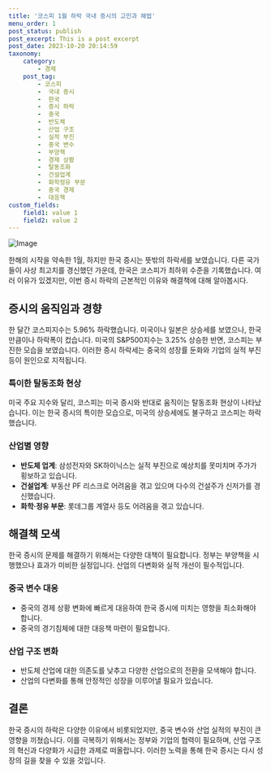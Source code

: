 ```yaml
---
title: '코스피 1월 하락 국내 증시의 고민과 해법'
menu_order: 1
post_status: publish
post_excerpt: This is a post excerpt
post_date: 2023-10-20 20:14:59
taxonomy:
    category:
        - 경제
    post_tag:
        - 코스피
        -  국내 증시
        -  한국
        -  증시 하락
        -  중국
        -  반도체
        -  산업 구조
        -  실적 부진
        -  중국 변수
        -  부양책
        -  경제 상황
        -  탈동조화
        -  건설업계
        -  화학정유 부문
        -  중국 경제
        -  대응책
custom_fields:
    field1: value 1
    field2: value 2
---
```


![Image](https://imgnews.pstatic.net/image/050/2024/02/06/0000071581_001_20240206070206067.jpg?type=w647)


한해의 시작을 약속한 1월, 하지만 한국 증시는 뜻밖의 하락세를 보였습니다. 다른 국가들이 사상 최고치를 경신했던 가운데, 한국은 코스피가 최하위 수준을 기록했습니다. 여러 이유가 있겠지만, 이번 증시 하락의 근본적인 이유와 해결책에 대해 알아봅시다.

## 증시의 움직임과 경향
한 달간 코스피지수는 5.96% 하락했습니다. 미국이나 일본은 상승세를 보였으나, 한국만큼이나 하락폭이 컸습니다. 미국의 S&P500지수는 3.25% 상승한 반면, 코스피는 부진한 모습을 보였습니다. 이러한 증시 하락세는 중국의 성장률 둔화와 기업의 실적 부진 등이 원인으로 지적됩니다.

### 특이한 탈동조화 현상
미국 주요 지수와 달리, 코스피는 미국 증시와 반대로 움직이는 탈동조화 현상이 나타났습니다. 이는 한국 증시의 특이한 모습으로, 미국의 상승세에도 불구하고 코스피는 하락했습니다.

### 산업별 영향
- **반도체 업계**: 삼성전자와 SK하이닉스는 실적 부진으로 예상치를 못미치며 주가가 횡보하고 있습니다.
- **건설업계**: 부동산 PF 리스크로 어려움을 겪고 있으며 다수의 건설주가 신저가를 경신했습니다.
- **화학·정유 부문**: 롯데그룹 계열사 등도 어려움을 겪고 있습니다. 

## 해결책 모색
한국 증시의 문제를 해결하기 위해서는 다양한 대책이 필요합니다. 정부는 부양책을 시행했으나 효과가 미비한 실정입니다. 산업의 다변화와 실적 개선이 필수적입니다.

### 중국 변수 대응
- 중국의 경제 상황 변화에 빠르게 대응하여 한국 증시에 미치는 영향을 최소화해야 합니다.
- 중국의 경기침체에 대한 대응책 마련이 필요합니다.

### 산업 구조 변화
- 반도체 산업에 대한 의존도를 낮추고 다양한 산업으로의 전환을 모색해야 합니다.
- 산업의 다변화를 통해 안정적인 성장을 이루어낼 필요가 있습니다.

## 결론
한국 증시의 하락은 다양한 이유에서 비롯되었지만, 중국 변수와 산업 실적의 부진이 큰 영향을 끼쳤습니다. 이를 극복하기 위해서는 정부와 기업의 협력이 필요하며, 산업 구조의 혁신과 다양화가 시급한 과제로 떠올랍니다. 이러한 노력을 통해 한국 증시는 다시 성장의 길을 찾을 수 있을 것입니다.
